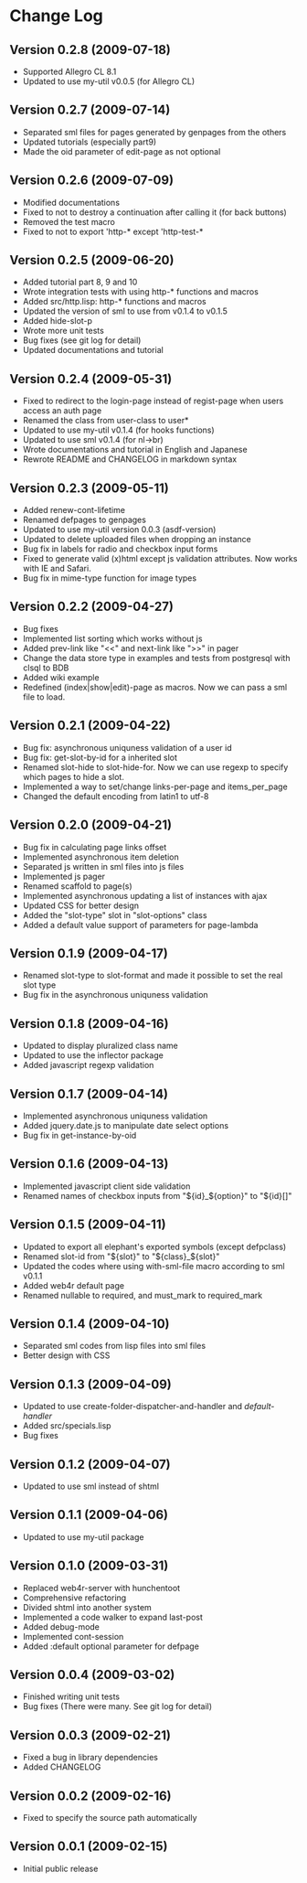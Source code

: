 Change Log
====================

Version 0.2.8 (2009-07-18)
----------------------------
- Supported Allegro CL 8.1
- Updated to use my-util v0.0.5 (for Allegro CL)

Version 0.2.7 (2009-07-14)
----------------------------
- Separated sml files for pages generated by genpages from the others
- Updated tutorials (especially part9)
- Made the oid parameter of edit-page as not optional

Version 0.2.6 (2009-07-09)
----------------------------
- Modified documentations
- Fixed to not to destroy a continuation after calling it (for back buttons)
- Removed the test macro
- Fixed to not to export 'http-* except 'http-test-*

Version 0.2.5 (2009-06-20)
----------------------------
- Added tutorial part 8, 9 and 10
- Wrote integration tests with using http-* functions and macros
- Added src/http.lisp: http-* functions and macros
- Updated the version of sml to use from v0.1.4 to v0.1.5
- Added hide-slot-p
- Wrote more unit tests
- Bug fixes (see git log for detail)
- Updated documentations and tutorial

Version 0.2.4 (2009-05-31)
----------------------------
- Fixed to redirect to the login-page instead of regist-page when users access an auth page
- Renamed the class from user-class to user*
- Updated to use my-util v0.1.4 (for hooks functions)
- Updated to use sml v0.1.4 (for nl->br)
- Wrote documentations and tutorial in English and Japanese
- Rewrote README and CHANGELOG in markdown syntax

Version 0.2.3 (2009-05-11)
----------------------------
- Added renew-cont-lifetime
- Renamed defpages to genpages
- Updated to use my-util version 0.0.3 (asdf-version)
- Updated to delete uploaded files when dropping an instance
- Bug fix in labels for radio and checkbox input forms
- Fixed to generate valid (x)html except js validation attributes. Now works with IE and Safari.
- Bug fix in mime-type function for image types

Version 0.2.2 (2009-04-27)
----------------------------
- Bug fixes
- Implemented list sorting which works without js
- Added prev-link like "<<" and next-link like ">>" in pager
- Change the data store type in examples and tests from postgresql with clsql to BDB
- Added wiki example
- Redefined (index|show|edit)-page as macros. Now we can pass a sml file to load.

Version 0.2.1 (2009-04-22)
----------------------------
- Bug fix: asynchronous uniquness validation of a user id
- Bug fix: get-slot-by-id for a inherited slot
- Renamed slot-hide to slot-hide-for. Now we can use regexp to specify which pages to hide a slot.
- Implemented a way to set/change links-per-page and items_per_page
- Changed the default encoding from latin1 to utf-8

Version 0.2.0 (2009-04-21)
----------------------------
- Bug fix in calculating page links offset
- Implemented asynchronous item deletion
- Separated js written in sml files into js files
- Implemented js pager
- Renamed scaffold to page(s)
- Implemented asynchronous updating a list of instances with ajax
- Updated CSS for better design
- Added the "slot-type" slot in "slot-options" class
- Added a default value support of parameters for page-lambda

Version 0.1.9 (2009-04-17)
----------------------------
- Renamed slot-type to slot-format and made it possible to set the real slot type
- Bug fix in the asynchronous uniquness validation

Version 0.1.8 (2009-04-16)
----------------------------
- Updated to display pluralized class name
- Updated to use the inflector package
- Added javascript regexp validation

Version 0.1.7 (2009-04-14)
----------------------------
- Implemented asynchronous uniquness validation
- Added jquery.date.js to manipulate date select options
- Bug fix in get-instance-by-oid

Version 0.1.6 (2009-04-13)
----------------------------
- Implemented javascript client side validation
- Renamed names of checkbox inputs from "${id}_${option}" to "${id}[]"

Version 0.1.5 (2009-04-11)
----------------------------
- Updated to export all elephant's exported symbols (except defpclass)
- Renamed slot-id from "${slot}" to "${class}_${slot}"
- Updated the codes where using with-sml-file macro according to sml v0.1.1
- Added web4r default page
- Renamed nullable to required, and must_mark to required_mark

Version 0.1.4 (2009-04-10)
----------------------------
- Separated sml codes from lisp files into sml files
- Better design with CSS

Version 0.1.3 (2009-04-09)
----------------------------
- Updated to use create-folder-dispatcher-and-handler and *default-handler*
- Added src/specials.lisp
- Bug fixes

Version 0.1.2 (2009-04-07)
----------------------------
- Updated to use sml instead of shtml

Version 0.1.1 (2009-04-06)
----------------------------
- Updated to use my-util package

Version 0.1.0 (2009-03-31)
----------------------------
- Replaced web4r-server with hunchentoot
- Comprehensive refactoring
- Divided shtml into another system
- Implemented a code walker to expand last-post
- Added debug-mode
- Implemented cont-session
- Added :default optional parameter for defpage

Version 0.0.4 (2009-03-02)
----------------------------
- Finished writing unit tests
- Bug fixes (There were many. See git log for detail)

Version 0.0.3 (2009-02-21)
----------------------------
- Fixed a bug in library dependencies
- Added CHANGELOG

Version 0.0.2 (2009-02-16)
----------------------------
- Fixed to specify the source path automatically

Version 0.0.1 (2009-02-15)
----------------------------
- Initial public release
